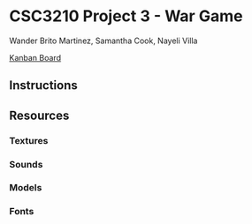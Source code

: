 # CSC3210 Project 3 - War Game

Wander Brito Martinez, Samantha Cook, Nayeli Villa

[Kanban Board](https://trello.com/b/YEJlG8NM/csc3210britocookvilla4)

## Instructions

## Resources

### Textures

### Sounds

### Models

### Fonts

 

